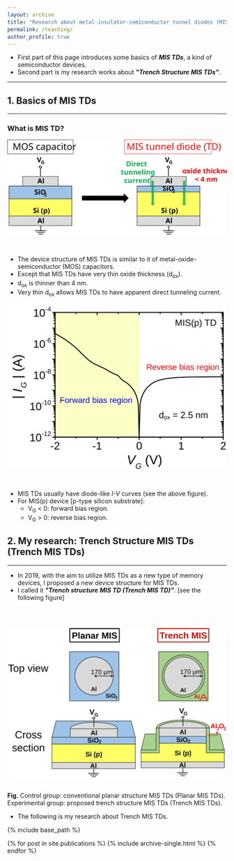 ```yaml
---
layout: archive
title: "Research about metal-insulator-semiconductor tunnel diodes (MIS TDs)"
permalink: /teaching/
author_profile: true
---
```


* First part of this page introduces some basics of **_MIS TDs_**, a kind of semiconductor devices.
* Second part is my research works about **_"Trench Structure MIS TDs"_**.

---

## 1. Basics of MIS TDs
---
### What is MIS TD? <br/>

<p style="text-align:center;"><img src='/images/MOS_MIS.svg' width='600'></p> <br/>

  * The device structure of MIS TDs is similar to it of metal-oxide-semiconductor (MOS) capacitors.
  * Except that MIS TDs have very thin oxide thickness (d<sub>ox</sub>).
  * d<sub>ox</sub> is thinner than 4 nm.
  * Very thin d<sub>ox</sub> allows MIS TDs to have apparent direct tunneling current. 

<p style="text-align:center;"><img src='/images/MIS_IV.svg' width='500'></p> <br/>

  * MIS TDs usually have diode-like _I-V_ curves (see the above figure).
  * For MIS(p) device [p-type silicon substrate]:
    * V<sub>G</sub> < 0: forward bias region.
    * V<sub>G</sub> > 0: reverse bias region.



## 2. My research: Trench Structure MIS TDs (Trench MIS TDs) 
---
* In 2019, with the aim to utilize MIS TDs as a new type of memory devices, I proposed a new device structure for MIS TDs.
* I called it <b>_"Trench structure MIS TD (Trench MIS TD)"_</b>. [see the following figure] <br/>
<br/>
<br/>
<p style="text-align:center;"><img src='/images/TrenchMIS.svg' width='500'></p> <br/>
<b>Fig.</b> Control group: conventional planar structure MIS TDs (Planar MIS TDs). Experimental group: proposed trench structure MIS TDs (Trench MIS TDs).<br/>

* The following is my research about Trench MIS TDs.  

{% include base_path %}

<!-- remove at 2021/11/27
{% for post in site.teaching reversed %}
  {% include archive-single.html %}
{% endfor %}
-->

{% for post in site.publications %}
  {% include archive-single.html %}
{% endfor %}
